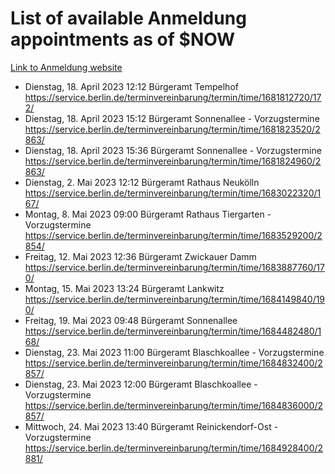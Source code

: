 # List of available Anmeldung appointments as of $NOW
[Link to Anmeldung website](https://service.berlin.de/terminvereinbarung/termin/tag.php?termin=1&anliegen[]=120686&dienstleisterlist=122210,122217,327316,122219,327312,122227,327314,122231,327346,122243,327348,122254,122252,329742,122260,329745,122262,329748,122271,327278,122273,327274,122277,327276,330436,122280,327294,122282,327290,122284,327292,122291,327270,122285,327266,122286,327264,122296,327268,150230,329760,122297,327286,122294,327284,122312,329763,122314,329775,122304,327330,122311,327334,122309,327332,317869,122281,327352,122279,329772,122283,122276,327324,122274,327326,122267,329766,122246,327318,122251,327320,122257,327322,122208,327298,122226,327300&herkunft=http%3A%2F%2Fservice.berlin.de%2Fdienstleistung%2F120686%2F)
- Dienstag, 18. April 2023 12:12 Bürgeramt Tempelhof https://service.berlin.de/terminvereinbarung/termin/time/1681812720/172/
- Dienstag, 18. April 2023 15:12 Bürgeramt Sonnenallee - Vorzugstermine https://service.berlin.de/terminvereinbarung/termin/time/1681823520/2863/
- Dienstag, 18. April 2023 15:36 Bürgeramt Sonnenallee - Vorzugstermine https://service.berlin.de/terminvereinbarung/termin/time/1681824960/2863/
- Dienstag, 2. Mai 2023 12:12 Bürgeramt Rathaus Neukölln https://service.berlin.de/terminvereinbarung/termin/time/1683022320/167/
- Montag, 8. Mai 2023 09:00 Bürgeramt Rathaus Tiergarten - Vorzugstermine https://service.berlin.de/terminvereinbarung/termin/time/1683529200/2854/
- Freitag, 12. Mai 2023 12:36 Bürgeramt Zwickauer Damm https://service.berlin.de/terminvereinbarung/termin/time/1683887760/170/
- Montag, 15. Mai 2023 13:24 Bürgeramt Lankwitz https://service.berlin.de/terminvereinbarung/termin/time/1684149840/190/
- Freitag, 19. Mai 2023 09:48 Bürgeramt Sonnenallee https://service.berlin.de/terminvereinbarung/termin/time/1684482480/168/
- Dienstag, 23. Mai 2023 11:00 Bürgeramt Blaschkoallee - Vorzugstermine https://service.berlin.de/terminvereinbarung/termin/time/1684832400/2857/
- Dienstag, 23. Mai 2023 12:00 Bürgeramt Blaschkoallee - Vorzugstermine https://service.berlin.de/terminvereinbarung/termin/time/1684836000/2857/
- Mittwoch, 24. Mai 2023 13:40 Bürgeramt Reinickendorf-Ost - Vorzugstermine https://service.berlin.de/terminvereinbarung/termin/time/1684928400/2881/
